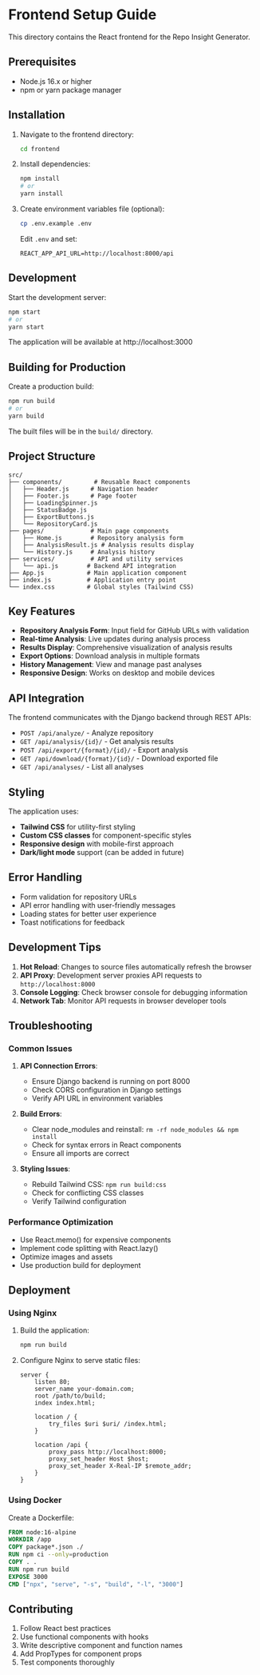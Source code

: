 # Frontend Setup Guide

This directory contains the React frontend for the Repo Insight Generator.

## Prerequisites

- Node.js 16.x or higher
- npm or yarn package manager

## Installation

1. Navigate to the frontend directory:
   ```bash
   cd frontend
   ```

2. Install dependencies:
   ```bash
   npm install
   # or
   yarn install
   ```

3. Create environment variables file (optional):
   ```bash
   cp .env.example .env
   ```
   
   Edit `.env` and set:
   ```
   REACT_APP_API_URL=http://localhost:8000/api
   ```

## Development

Start the development server:
```bash
npm start
# or
yarn start
```

The application will be available at http://localhost:3000

## Building for Production

Create a production build:
```bash
npm run build
# or
yarn build
```

The built files will be in the `build/` directory.

## Project Structure

```
src/
├── components/         # Reusable React components
│   ├── Header.js      # Navigation header
│   ├── Footer.js      # Page footer
│   ├── LoadingSpinner.js
│   ├── StatusBadge.js
│   ├── ExportButtons.js
│   └── RepositoryCard.js
├── pages/             # Main page components
│   ├── Home.js        # Repository analysis form
│   ├── AnalysisResult.js # Analysis results display
│   └── History.js     # Analysis history
├── services/          # API and utility services
│   └── api.js        # Backend API integration
├── App.js            # Main application component
├── index.js          # Application entry point
└── index.css         # Global styles (Tailwind CSS)
```

## Key Features

- **Repository Analysis Form**: Input field for GitHub URLs with validation
- **Real-time Analysis**: Live updates during analysis process
- **Results Display**: Comprehensive visualization of analysis results
- **Export Options**: Download analysis in multiple formats
- **History Management**: View and manage past analyses
- **Responsive Design**: Works on desktop and mobile devices

## API Integration

The frontend communicates with the Django backend through REST APIs:

- `POST /api/analyze/` - Analyze repository
- `GET /api/analysis/{id}/` - Get analysis results
- `POST /api/export/{format}/{id}/` - Export analysis
- `GET /api/download/{format}/{id}/` - Download exported file
- `GET /api/analyses/` - List all analyses

## Styling

The application uses:
- **Tailwind CSS** for utility-first styling
- **Custom CSS classes** for component-specific styles
- **Responsive design** with mobile-first approach
- **Dark/light mode** support (can be added in future)

## Error Handling

- Form validation for repository URLs
- API error handling with user-friendly messages
- Loading states for better user experience
- Toast notifications for feedback

## Development Tips

1. **Hot Reload**: Changes to source files automatically refresh the browser
2. **API Proxy**: Development server proxies API requests to `http://localhost:8000`
3. **Console Logging**: Check browser console for debugging information
4. **Network Tab**: Monitor API requests in browser developer tools

## Troubleshooting

### Common Issues

1. **API Connection Errors**:
   - Ensure Django backend is running on port 8000
   - Check CORS configuration in Django settings
   - Verify API URL in environment variables

2. **Build Errors**:
   - Clear node_modules and reinstall: `rm -rf node_modules && npm install`
   - Check for syntax errors in React components
   - Ensure all imports are correct

3. **Styling Issues**:
   - Rebuild Tailwind CSS: `npm run build:css`
   - Check for conflicting CSS classes
   - Verify Tailwind configuration

### Performance Optimization

- Use React.memo() for expensive components
- Implement code splitting with React.lazy()
- Optimize images and assets
- Use production build for deployment

## Deployment

### Using Nginx

1. Build the application:
   ```bash
   npm run build
   ```

2. Configure Nginx to serve static files:
   ```nginx
   server {
       listen 80;
       server_name your-domain.com;
       root /path/to/build;
       index index.html;
       
       location / {
           try_files $uri $uri/ /index.html;
       }
       
       location /api {
           proxy_pass http://localhost:8000;
           proxy_set_header Host $host;
           proxy_set_header X-Real-IP $remote_addr;
       }
   }
   ```

### Using Docker

Create a Dockerfile:
```dockerfile
FROM node:16-alpine
WORKDIR /app
COPY package*.json ./
RUN npm ci --only=production
COPY . .
RUN npm run build
EXPOSE 3000
CMD ["npx", "serve", "-s", "build", "-l", "3000"]
```

## Contributing

1. Follow React best practices
2. Use functional components with hooks
3. Write descriptive component and function names
4. Add PropTypes for component props
5. Test components thoroughly